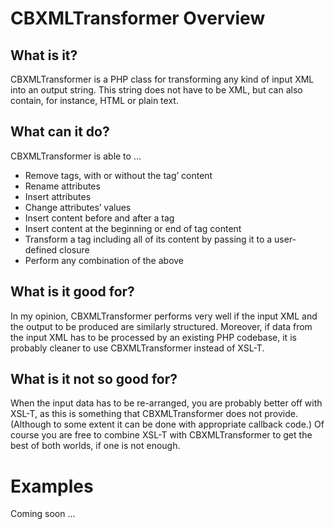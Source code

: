 CBXMLTransformer Overview
=========================

What is it?
--------------
CBXMLTransformer is a PHP class for transforming any kind of input XML into an output string. This string does not have to be XML, but can also contain, for instance, HTML or plain text.

What can it do?
----------------
CBXMLTransformer is able to …
* Remove tags, with or without the tag’ content
* Rename attributes
* Insert attributes
* Change attributes’ values
* Insert content before and after a tag
* Insert content at the beginning or end of tag content
* Transform a tag including all of its content by passing it to a user-defined closure
* Perform any combination of the above

What is it good for?
--------------------
In my opinion, CBXMLTransformer performs very well if the input XML and the output to be produced are similarly structured. Moreover, if data from the input XML has to be processed by an existing PHP codebase, it is probably cleaner to use CBXMLTransformer instead of XSL-T.

What is it not so good for?
----------------------------
When the input data has to be re-arranged, you are probably better off with XSL-T, as this is something that CBXMLTransformer does not provide. (Although to some extent it can be done with appropriate callback code.) Of course you are free to combine XSL-T with CBXMLTransformer to get the best of both worlds, if one is not enough.

Examples
===========

Coming soon ...
